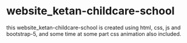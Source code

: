 # website_ketan-childcare-school
this website_ketan-childcare-school is created using html, css, js and bootstrap-5, and some time at some part css animation also included.
